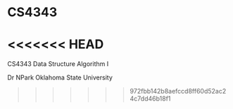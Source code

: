 # CS4343
<<<<<<< HEAD
=======
CS4343 Data Structure Algorithm I

Dr NPark
Oklahoma State University
>>>>>>> 972fbb142b8aefccd8ff60d52ac24c7dd46b18f1
